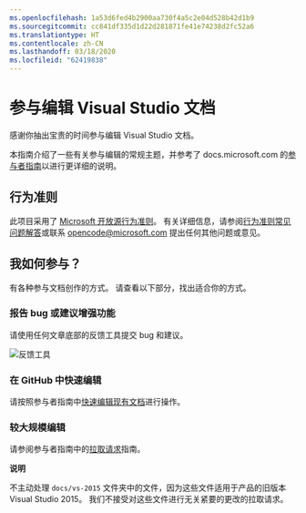 ```yaml
---
ms.openlocfilehash: 1a53d6fed4b2900aa730f4a5c2e04d528b42d1b9
ms.sourcegitcommit: cc841df335d1d22d281871fe41e74238d2fc52a6
ms.translationtype: HT
ms.contentlocale: zh-CN
ms.lasthandoff: 03/18/2020
ms.locfileid: "62419838"
---
```

# <a name="contribute-to-visual-studio-documentation"></a>参与编辑 Visual Studio 文档

感谢你抽出宝贵的时间参与编辑 Visual Studio 文档。

本指南介绍了一些有关参与编辑的常规主题，并参考了 docs.microsoft.com 的[参与者指南](https://docs.microsoft.com/contribute)以进行更详细的说明。

## <a name="code-of-conduct"></a>行为准则

此项目采用了 [Microsoft 开放源行为准则](https://opensource.microsoft.com/codeofconduct/)。 有关详细信息，请参阅[行为准则常见问题解答](https://opensource.microsoft.com/codeofconduct/faq/)或联系 [opencode@microsoft.com](mailto:opencode@microsoft.com) 提出任何其他问题或意见。

## <a name="how-can-i-contribute"></a>我如何参与？

有各种参与文档创作的方式。 请查看以下部分，找出适合你的方式。

### <a name="report-bugs-or-suggest-enhancements"></a>报告 bug 或建议增强功能

请使用任何文章底部的反馈工具提交 bug 和建议。

![反馈工具](media/feedback-tool.png)

### <a name="quick-edit-in-github"></a>在 GitHub 中快速编辑

请按照参与者指南中[快速编辑现有文档](https://docs.microsoft.com/contribute/#quick-edits-to-existing-documents)进行操作。

### <a name="larger-edits"></a>较大规模编辑

请参阅参与者指南中的[拉取请求](https://docs.microsoft.com/contribute/how-to-write-workflows-major#pull-request-processing)指南。

**说明**

不主动处理 `docs/vs-2015` 文件夹中的文件，因为这些文件适用于产品的旧版本 Visual Studio 2015。 我们不接受对这些文件进行无关紧要的更改的拉取请求。
